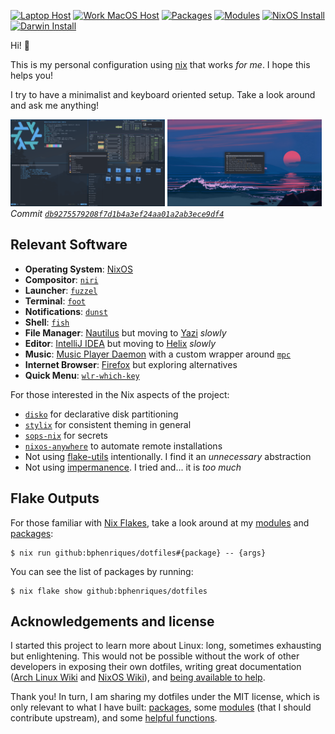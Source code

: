 [![Laptop Host](https://img.shields.io/badge/Laptop-host-orange)](./hosts/laptop)
[![Work MacOS Host](https://img.shields.io/badge/Work_MacOS-host-orange)](./hosts/work-macos)
[![Packages](https://img.shields.io/badge/Packages-Flake-purple)](./packages)
[![Modules](https://img.shields.io/badge/Modules-Flake-purple)](./modules)
[![NixOS Install](https://img.shields.io/badge/NixOS_Install-docs-blue)](./apps/nixos-install/README.md)
[![Darwin Install](https://img.shields.io/badge/Darwin_Install-docs-blue)](./apps/darwin-install/README.md)

Hi! 👋 

This is my personal configuration using [nix](https://nixos.org/) that works _for me_. I hope this helps you!

I try to have a minimalist and keyboard oriented setup. Take a look around and ask me anything!

<p float="center">
  <img src="hosts/laptop/screenshots/general.png" width="49%" />
  <img src="hosts/laptop/screenshots/music-menu.png" width="49%" />
  <em>Commit <a href=https://github.com/bphenriques/dotfiles/commit/db9275579208f7d1b4a3ef24aa01a2ab3ece9df4><code>db9275579208f7d1b4a3ef24aa01a2ab3ece9df4</code></a></em>
</p>

## Relevant Software

- **Operating System**: [NixOS](https://nixos.org/)
- **Compositor**: [`niri`](https://github.com/YaLTeR/niri)
- **Launcher**: [`fuzzel`](https://codeberg.org/dnkl/fuzzel)
- **Terminal**: [`foot`](https://codeberg.org/dnkl/foot)
- **Notifications**: [`dunst`](https://github.com/dunst-project/dunst)
- **Shell**: [`fish`](https://github.com/fish-shell/fish-shell)
- **File Manager**: [Nautilus](https://gitlab.gnome.org/GNOME/nautilus) but moving to [Yazi](https://github.com/sxyazi/yazi) _slowly_
- **Editor**: [IntelliJ IDEA](https://www.jetbrains.com/idea/) but moving to [Helix](https://github.com/helix-editor/helix) _slowly_
- **Music**: [Music Player Daemon](https://www.musicpd.org/) with a custom wrapper around [`mpc`](https://www.musicpd.org/clients/mpc/)
- **Internet Browser**: [Firefox](https://www.mozilla.org/firefox/new/) but exploring alternatives
- **Quick Menu**: [`wlr-which-key`](https://github.com/MaxVerevkin/wlr-which-key)

For those interested in the Nix aspects of the project:
- [`disko`](https://github.com/nix-community/disko) for declarative disk partitioning
- [`stylix`](https://github.com/danth/stylix) for consistent theming in general
- [`sops-nix`](https://github.com/Mic92/sops-nix) for secrets 
- [`nixos-anywhere`](https://github.com/nix-community/nixos-anywhere) to automate remote installations
- Not using [flake-utils](https://github.com/numtide/flake-utils) intentionally. I find it an _unnecessary_ abstraction
- Not using [impermanence](https://github.com/nix-community/impermanence). I tried and... it is _too much_

## Flake Outputs

For those familiar with [Nix Flakes](https://nixos.wiki/wiki/Flakes), take a look around at my [modules](./modules) and [packages](./packages):
```
$ nix run github:bphenriques/dotfiles#{package} -- {args}
```

You can see the list of packages by running:
```
$ nix flake show github:bphenriques/dotfiles
```

## Acknowledgements and license

I started this project to learn more about Linux: long, sometimes exhausting but enlightening. This would not be possible without the work of other developers in exposing their own dotfiles, writing great documentation ([Arch Linux Wiki](https://wiki.archlinux.org/title/Main_page) and [NixOS Wiki](https://wiki.nixos.org/wiki/NixOS_Wiki)), and [being available to help](https://github.com/NixOS/nixpkgs?tab=readme-ov-file#community). 

Thank you! In turn, I am sharing my dotfiles under the MIT license, which is only relevant to what I have built: [packages](./packages), some [modules](./modules) (that I should contribute upstream), and some [helpful functions](./lib).
